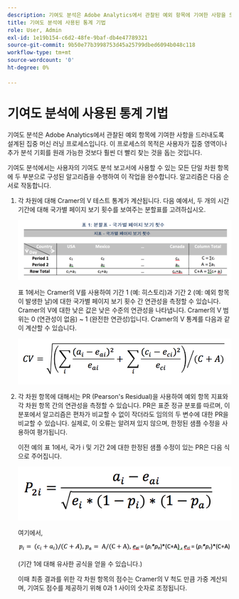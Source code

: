```yaml
---
description: 기여도 분석은 Adobe Analytics에서 관찰된 예외 항목에 기여한 사항을 드러내도록 설계된 집중 머신 러닝 프로세스입니다. 이 프로세스의 목적은 사용자가 집중 영역이나 추가 분석 기회를 원래 가능한 것보다 훨씬 더 빨리 찾는 것을 돕는 것입니다.
title: 기여도 분석에 사용된 통계 기법
role: User, Admin
exl-id: 1e19b154-c6d2-48fe-9baf-db4e47789321
source-git-commit: 9b50e77b3998753d45a25799dbed6094b048c118
workflow-type: tm+mt
source-wordcount: '0'
ht-degree: 0%

---
```


# 기여도 분석에 사용된 통계 기법

기여도 분석은 Adobe Analytics에서 관찰된 예외 항목에 기여한 사항을 드러내도록 설계된 집중 머신 러닝 프로세스입니다. 이 프로세스의 목적은 사용자가 집중 영역이나 추가 분석 기회를 원래 가능한 것보다 훨씬 더 빨리 찾는 것을 돕는 것입니다.

기여도 분석에서는 사용자의 기여도 분석 보고서에 사용할 수 있는 모든 단일 차원 항목에 두 부분으로 구성된 알고리즘을 수행하여 이 작업을 완수합니다. 알고리즘은 다음 순서로 작동합니다.

1. 각 차원에 대해 Cramer의 V 테스트 통계가 계산됩니다. 다음 예에서, 두 개의 시간 기간에 대해 국가별 페이지 보기 횟수를 보여주는 분할표를 고려하십시오.

   ![](assets/contingency_table.png)

   표 1에서는 Cramer의 V를 사용하여 기간 1 (예: 히스토리)과 기간 2 (예: 예외 항목이 발생한 날)에 대한 국가별 페이지 보기 횟수 간 연관성을 측정할 수 있습니다. Cramer의 V에 대한 낮은 값은 낮은 수준의 연관성을 나타냅니다. Cramer의 V 범위는 0 (연관성이 없음) ~ 1 (완전한 연관성)입니다. Cramer의 V 통계를 다음과 같이 계산할 수 있습니다.

   ![](assets/cramers-v.png)

1. 각 차원 항목에 대해서는 PR (Pearson&#39;s Residual)을 사용하여 예외 항목 지표와 각 차원 항목 간의 연관성을 측정할 수 있습니다. PR은 표준 정규 분포를 따르며, 이 분포에서 알고리즘은 편차가 비교할 수 없이 작더라도 임의의 두 변수에 대한 PR을 비교할 수 있습니다. 실제로, 이 오류는 알려져 있지 않으며, 한정된 샘플 수정을 사용하여 평가됩니다. 

   이전 예의 표 1에서, 국가 i 및 기간 2에 대한 한정된 샘플 수정이 있는 PR은 다음 식으로 주어집니다.

   ![](assets/persons-residual.png)

   여기에서,

   ![](assets/pr-example.png)

    (기간 1에 대해 유사한 공식을 얻을 수 있습니다.) 

   이때 최종 결과를 위한 각 차원 항목의 점수는 Cramer의 V 척도 만큼 가중 계산되며, 기여도 점수를 제공하기 위해 0과 1 사이의 숫자로 조정됩니다.
